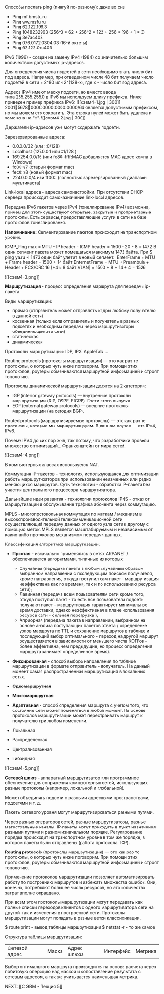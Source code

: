 Способы послать ping (пингуй по-разному): даже во сне

- Ping mf.bmstu.ru
- Ping ww.msfu.ru
- Ping 62.122.196.3
- Ping 1048232963 (256^3 * 62 + 256^2 * 122 + 256 * 196 + 1 * 3)
- Ping 3e7ac403
- Ping 076.0172.0304.03 (16-й октеты)
- Ping 62.122.0xc403

IPv6 (1996) - создан на замену IPv4 (1984) со значительно большим количеством допустимых ip-адресов.

Для определения числа подсетей в сети необходимо знать число бит под адреса. Например, при отведенном числе 48 бит получаем число подсетей в сети = 2^80 или 2^(128-x), где x - число бит под адреса.

Адреса IPv4 имеют маску подсети, но вместо ввода типа 255.255.255.0 в IPv6 мы используем длину префикса. Ниже приведен пример префикса IPv6:
![[сэвм4-1.jpg | 300]]
2001:1234:5678:1234:0000:0000:0000:0000/64 является допустимым префиксом, но мы можем его сократить. Эта строка нулей может быть удалена и заменена на "::".
![[сэвм4-2.jpg | 300]]

Держатели ip-адресов уже могут содержать подсети.

Зарезервированные адреса:

- 0.0.0.0/32 (или ::0/128)
- Localhost (127.0.0.1 или ::1/128 )
- 169.254.0.0/16 (или fe80::ffff:MAC добавляется MAC адрес компа в Windows)
- fc00::/7 (старый формат mac)
- fec0::/8 (новый формат mac)
- 224.0.0.0/4 или ff00:: (полностью зарезервированный диапазон мультикаста)

Link-local адреса - адреса самонастройки. При отсутствии DHCP-сервера происходит самоназначение link-local адресов.

Передача IPv6 пакетов через IPv4 (тонеллирование IPv4) возможна, причем для этого существуют открытые, закрытые и проприетарные протоколы. Есть сервисы, предоставляющие услуги в сети на базе протоколов тонеллирования.

**Напоминание:** Сегментирование пакетов происходит на транспортном уровне.

ICMP_Ping max = MTU - IP header - ICMP header = 1500 - 20 - 8 = 1472
В один сегмент пакета может помещаться максимум 1472 байта.
При $ ping ya.ru -l 1473 один байт улетит в новый сегмент. 
EnterFrame = MTU + Frame header = 1500 + 14 байт
EnternetFrame = MTU + Preambula + Header + FCS/CRC 16 [+4 и 8 байт VLAN] = 1500 + 8 + 14 + 4 = 1526

![[сэвм4-3.png]]

**Маршрутизация** - процесс определения маршрута для передачи ip-пакета.

Виды маршрутизации:
- прямая (отправитель может отправлять кадры любому получателю в данной сети)
- косвенная (только если отправитель и получатель в разных подсетях и необходима передача через маршрутизаторы объединяющие эти сети)
- статическая
- динамическая

Протоколы маршрутизации: IDP, IPX, AppleTalk …

Routing protocols (протоколы маршрутизации) — это как раз те протоколы, о которых чуть ниже поговорим. При помощи этих протоколов, роутеры обмениваются маршрутной информацией и строят топологию.

Протоколы динамической маршрутизации делятся на 2 категории:
- IGP (interior gateway protocols) — внутренние протоколы маршрутизации (RIP, OSPF, EIGRP). Гости этого выпуска. 
- EGP (external gateway protocols) — внешние протоколы маршрутизации (на сегодня BGP).

Routed protocols (маршрутизируемые протоколы) — это как раз те протоколы, которые мы маршрутизируем. В данном случае — это IPv4, IPv6.

Почему IPV4 до сих пор жив, так потому, что разработчики провели множество оптимизаций… Франкенштейн от мира сетей.

![[сэвм4-4.png]]

В компьютерных классах используется NAT.

Коммутация IP-пакетов - технология, использующаяся для оптимизации работы маршрутизаторов при использовании неизменных или редко меняющихся маршрутов. Суть технологии - обработка IP-пакета без участия центрального процессора маршрутизатора.

Дальнейшие идеи развития - технологии протоколов IPNS - отказ от маршрутизации и обслуживание трафика абонента через коммутацию.

MPLS - многопротокольная коммутация по меткам / механизм в высокопроизводительной телекоммуникационной сети, осуществляющий передачу данных от одного узла сети к другому с помощью меток. MPLS является масштабируемым и независимым от каких-либо протоколов механизмом передачи данных.

Классификация алгоритмов маршрутизации:
- **Простая** - изначально применялась в сетях ARPANET / обеспечивается алгоритмами, типичные из которых:

	- Случайная (передача пакета в любом случайным образом выбранном направлении с последующим поиском получателя, кроме направления, откуда поступил сам пакет - маршрутизация неэффективна как по времени, так и по использованию ресурса сети);
	- Лавинная (передача всем пользователям сети кроме того, откуда поступил пакет - то есть все пользователи подсети получают пакет - маршрутизация гарантирует минимальное время доставки, однако неэффективная в плане использования ресурса сети - сильная перегрузка );
	- Априорная (передача пакета в направлении, выбранном на основе анализа поступающих пакетов ответа / определение узлов маршрута по TTL и сохранение маршрутов в таблице и последующий выбор оптимального - переход на другой маршрут осуществляется в зависимости от меньшего числа КОП'ов - более эффективна, чем предыдущие, но процесс определения маршрута занимает определенное время).

- **Фиксированная** - способ выбора направления по таблице маршрутизации в формате отправитель - получатель. На данный момент самая распространенная маршрутизация в локальных сетях.

- **Одномаршрутная**
- **Многомаршрутная**

- **Адаптивная** - способ определения маршрута с учетом того, что состояние сети может поменяться в любой момент. На основе протоколов маршрутизации может перестраивать маршрут к получателю при любом изменении.

- Локальная
- Распределенная
- Централизованная
- Гибридная

![[сэвм4-5.png]]

**Сетевой шлюз** - аппаратный маршрутизатор или программное обеспечение для сопряжения компьютерных сетей, использующих разные протоколы (например, локальной и глобальной).

Может объединять подсети с разными адресными пространствами, подсетями и т. д.

Пакеты сетевого уровня могут маршрутизироваться разными путями.

Через разных операторов сетей, разные маршрутизаторы, разные магистральные каналы. IP-пакеты могут приходить в пункт назначения разными путями и разном изначальном порядке. Регулирование порядка происходит на транспортном уровне в том же порядке, в котором пакеты были отправлены (работа протокола TCP).

**Routing protocols** (протоколы маршрутизации) — это как раз те протоколы, о которых чуть ниже поговорим. При помощи этих протоколов, роутеры обмениваются маршрутной информацией и строят топологию.

Применение протоколов маршрутизации позволяет автоматизировать работу по построению маршрутов и избежать множества ошибок. Они, конечно, потребляют большее число ресурсов, но это количество затрат вполне оправдано.

При всем этом протоколы маршрутизации могут передавать как полные списки переходов клиентов с одного маршрутизатора сети на другой, так и изменения в построенной сети. Протоколы маршрутизации могут попадать в разные ветки классификации.

$ route print - вывод таблицы маршрутизации
$ netstat -r - то же самое

Структура таблицы маршрутизации:

|   |   |   |   |   |
|---|---|---|---|---|
|Сетевой адрес|Маска|Адрес шлюза|Интерфейс|Метрика|

Выбор оптимального маршрута производится на основе расчета через побитовую операцию над маской и сопоставление результата с сетевым адресом, а так же учитывается наименьшая метрика.

NEXT: [[С ЭВМ - Лекция 5]]